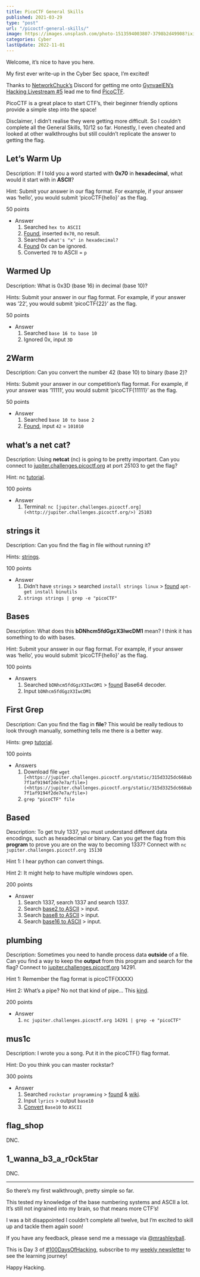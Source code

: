 ```yaml
---
title: PicoCTF General Skills
published: 2021-03-29
type: "post"
url: "/picoctf-general-skills/"
image: https://images.unsplash.com/photo-1513594003807-3798b2d49908?ixid=MnwxNTI0MzJ8MHwxfGFsbHx8fHx8fHx8fDE2MTY5OTI5NDU&ixlib=rb-1.2.1&fm=jpg&q=85&fit=crop&w=2560&h=1707
categories: Cyber
lastUpdate: 2022-11-01
---
```


Welcome, it’s nice to have you here.

My first ever write-up in the Cyber Sec space, I’m excited!

Thanks to [NetworkChuck’s](https://networkchuck.com/) Discord for getting me onto [GynvaelEN’s Hacking Livestream #5](https://www.youtube.com/watch?v=sFdMjvt5W2Y) lead me to find [PicoCTF](https://picoctf.org/).

PicoCTF is a great place to start CTF’s, their beginner friendly options provide a simple step into the space!

Disclaimer, I didn’t realise they were getting more difficult. So I couldn’t complete all the General Skills, 10/12 so far. Honestly, I even cheated and looked at other walkthroughs but still couldn’t replicate the answer to getting the flag.

## Let’s Warm Up

Description: If I told you a word started with **0x70** in **hexadecimal**, what would it start with in **ASCII**?

Hint: Submit your answer in our flag format. For example, if your answer was ‘hello’, you would submit ‘picoCTF{hello}’ as the flag.

50 points

- Answer
    1. Searched `hex to ASCII`
    2. [Found](https://www.binaryhexconverter.com/hex-to-ascii-text-converter), inserted `0x70`, no result.
    3. Searched `what's "x" in hexadecimal?`
    4. [Found](https://forums.anandtech.com/threads/what-is-the-x-in-hexadecimal-strings.923357/) 0x can be ignored.
    5. Converted `70` to ASCII = `p`

## Warmed Up

Description: What is 0x3D (base 16) in decimal (base 10)?

Hints: Submit your answer in our flag format. For example, if your answer was ’22’, you would submit ‘picoCTF{22}’ as the flag.

50 points

- Answer
    1. Searched `base 16 to base 10`
    2. Ignored 0x, input `3D`

## 2Warm

Description: Can you convert the number 42 (base 10) to binary (base 2)?

Hints: Submit your answer in our competition’s flag format. For example, if your answer was ‘11111’, you would submit ‘picoCTF{11111}’ as the flag.

50 points

- Answer
    1. Searched `base 10 to base 2`
    2. [Found](https://math.tools/calculator/base/10-2), input `42` = `101010`

## what’s a net cat?

Description: Using **netcat** (nc) is going to be pretty important. Can you connect to [jupiter.challenges.picoctf.org](http://jupiter.challenges.picoctf.org) at port 25103 to get the flag?

Hint: nc [tutorial](https://linux.die.net/man/1/nc).

100 points

- Answer
    1. Terminal: `nc [jupiter.challenges.picoctf.org](<http://jupiter.challenges.picoctf.org/>) 25103`

## strings it

Description: Can you find the flag in file without running it?

Hints: [strings](https://linux.die.net/man/1/strings).

100 points

- Answer
    1. Didn’t have `strings` &gt; searched `install strings linux` &gt; [found](https://askubuntu.com/questions/948279/how-to-install-strings-in-ubuntu-server) `apt-get install binutils`
    2. `strings strings | grep -e "picoCTF"`

## Bases

Description: What does this **bDNhcm5fdGgzX3IwcDM1** mean? I think it has something to do with bases.

Hint: Submit your answer in our flag format. For example, if your answer was ‘hello’, you would submit ‘picoCTF{hello}’ as the flag.

100 points

- Answers
    1. Searched `bDNhcm5fdGgzX3IwcDM1` &gt; [found](https://www.base64decode.org/) Base64 decoder.
    2. Input `bDNhcm5fdGgzX3IwcDM1`

## First Grep

Description: Can you find the flag in **file**? This would be really tedious to look through manually, something tells me there is a better way.

Hints: grep [tutorial](https://ryanstutorials.net/linuxtutorial/grep.php).

100 points

- Answers
    1. Download file `wget [<https://jupiter.challenges.picoctf.org/static/315d3325dc668ab7f1af9194f2de7e7a/file>](<https://jupiter.challenges.picoctf.org/static/315d3325dc668ab7f1af9194f2de7e7a/file>)`
    2. `grep "picoCTF" file`

## Based

Description: To get truly 1337, you must understand different data encodings, such as hexadecimal or binary. Can you get the flag from this **program** to prove you are on the way to becoming 1337? Connect with `nc jupiter.challenges.picoctf.org 15130`

Hint 1: I hear python can convert things.

Hint 2: It might help to have multiple windows open.

200 points

- Answer
    1. Search 1337, search 1337 and search 1337.
    2. Search [base2 to ASCII](https://www.binaryhexconverter.com/binary-to-ascii-text-converter) &gt; input.
    3. Search [base8 to ASCII](http://www.unit-conversion.info/texttools/octal/) &gt; input.
    4. Search [base16 to ASCII](https://onlineasciitools.com/convert-arbitrary-base-to-ascii) &gt; input.

## plumbing

Description: Sometimes you need to handle process data **outside** of a file. Can you find a way to keep the **output** from this program and search for the flag? Connect to [jupiter.challenges.picoctf.org](http://jupiter.challenges.picoctf.org) 14291.

Hint 1: Remember the flag format is picoCTF{XXXX}

Hint 2: What’s a pipe? No not that kind of pipe… This [kind](http://www.linfo.org/pipes.html).

200 points

- Answer
    1. `nc jupiter.challenges.picoctf.org 14291 | grep -e "picoCTF"`

## mus1c

Description: I wrote you a song. Put it in the picoCTF{} flag format.

Hint: Do you think you can master rockstar?

300 points

- Answer
    1. Searched `rockstar programming` &gt; [found](https://codewithrockstar.com/) &amp; [wiki](https://esolangs.org/wiki/Rockstar).
    2. Input `lyrics` &gt; output `base10`
    3. [Convert](https://onlineasciitools.com/convert-arbitrary-base-to-ascii) `Base10` to `ASCII`

## flag\_shop

DNC.

## 1\_wanna\_b3\_a\_r0ck5tar

DNC.

- - - - - -

So there’s my first walkthrough, pretty simple so far.

This tested my knowledge of the base numbering systems and ASCII a lot. It’s still not ingrained into my brain, so that means more CTF’s!

I was a bit disappointed I couldn’t complete all twelve, but I’m excited to skill up and tackle them again soon!

If you have any feedback, please send me a message via [@mrashleyball](https://twitter.com/mrashleyball).

This is Day 3 of [\#100DaysOfHacking](https://mrash.co/100daysofhacking/), subscribe to my [weekly newsletter](https://go.mrash.co/newsletter) to see the learning journey!

Happy Hacking.